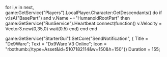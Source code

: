 for i,v in next, game:GetService("Players").LocalPlayer.Character:GetDescendants() do
if v:IsA("BasePart") and v.Name ~="HumanoidRootPart" then 
game:GetService("RunService").Heartbeat:connect(function()
v.Velocity = Vector3.new(0,35,0)
wait(0.5)
end)
end
end

game:GetService("StarterGui"):SetCore("SendNotification", { 
	Title = "Dx9Ware";
	Text = "Dx9Ware V3 Online";
	Icon = "rbxthumb://type=Asset&id=5107182114&w=150&h=150"})
Duration = 155;
